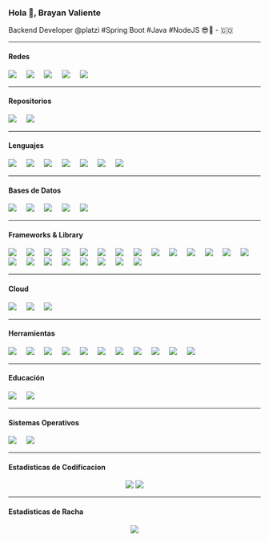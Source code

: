### Hola 👋, Brayan Valiente

Backend Developer @platzi #Spring Boot #Java #NodeJS 😎🚀 - 🇨🇴

<hr>
<h4>Redes</h4>
<a href="https://twitter.com/bdvalientes"><img src="https://img.shields.io/badge/twitter-%231DA1F2.svg?&style=for-the-badge&logo=twitter&logoColor=white" /></a>&nbsp;&nbsp;&nbsp;&nbsp;
<a href="https://www.linkedin.com/in/bdvalientes/"><img src="https://img.shields.io/badge/LinkedIn-0077B5?style=for-the-badge&logo=linkedin&logoColor=white" /></a>&nbsp;&nbsp;&nbsp;&nbsp;
<a href="https://stackoverflow.com/users/19266727/bdvalientes"><img src="https://img.shields.io/badge/Stack_Overflow-FE7A16?style=for-the-badge&logo=stack-overflow&logoColor=white" /></a>&nbsp;&nbsp;&nbsp;&nbsp;
<a href="https://www.youtube.com/@bdvalientes"><img src="https://img.shields.io/badge/YouTube-FF0000?style=for-the-badge&logo=youtube&logoColor=white" /></a>&nbsp;&nbsp;&nbsp;&nbsp;
<a href="https://www.hackerrank.com/bdvalientes"><img src="https://img.shields.io/badge/-Hackerrank-2EC866?style=for-the-badge&logo=HackerRank&logoColor=white" /></a>&nbsp;&nbsp;&nbsp;&nbsp;

<hr>
<h4>Repositorios</h4>
<a href="https://bitbucket.org/bdvalientes/"><img src="https://img.shields.io/badge/Bitbucket-0747a6?style=for-the-badge&logo=bitbucket&logoColor=white" /></a>&nbsp;&nbsp;&nbsp;&nbsp;
<a href="https://gitlab.com/bdvaliente"><img src="https://img.shields.io/badge/GitLab-330F63?style=for-the-badge&logo=gitlab&logoColor=white" /></a>&nbsp;&nbsp;&nbsp;&nbsp;

<hr>
<h4>Lenguajes</h4>
<a href=""><img src="https://img.shields.io/badge/JAVA-ffffff?style=for-the-badge&logo=Java&logoColor=black" /></a>&nbsp;&nbsp;&nbsp;&nbsp;
<a href=""><img src="https://img.shields.io/badge/PLSQL-F80000?style=for-the-badge&logo=oracle&logoColor=black" /></a>&nbsp;&nbsp;&nbsp;&nbsp;
<a href=""><img src="https://img.shields.io/badge/C%2B%2B-00599C?style=for-the-badge&logo=c%2B%2B&logoColor=white" /></a>&nbsp;&nbsp;&nbsp;&nbsp;
<a href=""><img src="https://img.shields.io/badge/HTML5-E34F26?style=for-the-badge&logo=html5&logoColor=white" /></a>&nbsp;&nbsp;&nbsp;&nbsp;
<a href=""><img src="https://img.shields.io/badge/JavaScript-323330?style=for-the-badge&logo=javascript&logoColor=F7DF1E" /></a>&nbsp;&nbsp;&nbsp;&nbsp;
<a href=""><img src="https://img.shields.io/badge/json-5E5C5C?style=for-the-badge&logo=json&logoColor=white" /></a>&nbsp;&nbsp;&nbsp;&nbsp;
<a href=""><img src="https://img.shields.io/badge/PHP-777BB4?style=for-the-badge&logo=php&logoColor=white" /></a>&nbsp;&nbsp;&nbsp;&nbsp;

<hr>
<h4>Bases de Datos</h4>
<a href=""><img src="https://img.shields.io/badge/Oracle-F80000?style=for-the-badge&logo=oracle&logoColor=black" /></a>&nbsp;&nbsp;&nbsp;&nbsp;
<a href=""><img src="https://img.shields.io/badge/MySQL-005C84?style=for-the-badge&logo=mysql&logoColor=white" /></a>&nbsp;&nbsp;&nbsp;&nbsp;
<a href=""><img src="https://img.shields.io/badge/PostgreSQL-316192?style=for-the-badge&logo=postgresql&logoColor=white" /></a>&nbsp;&nbsp;&nbsp;&nbsp;
<a href=""><img src="https://img.shields.io/badge/Microsoft%20SQL%20Server-CC2927?style=for-the-badge&logo=microsoft%20sql%20server&logoColor=white" /></a>&nbsp;&nbsp;&nbsp;&nbsp;
<a href=""><img src="https://img.shields.io/badge/MongoDB-4EA94B?style=for-the-badge&logo=mongodb&logoColor=white" /></a>&nbsp;&nbsp;&nbsp;&nbsp;


<hr>
<h4>Frameworks & Library</h4>
<a href=""><img src="https://img.shields.io/badge/Spring-6DB33F?style=for-the-badge&logo=spring&logoColor=white" /></a>&nbsp;&nbsp;&nbsp;&nbsp;
<a href=""><img src="https://img.shields.io/badge/Spring_Boot-F2F4F9?style=for-the-badge&logo=spring-boot" /></a>&nbsp;&nbsp;&nbsp;&nbsp;
<a href=""><img src="https://img.shields.io/badge/Spring_Security-6DB33F?style=for-the-badge&logo=Spring-Security&logoColor=white" /></a>&nbsp;&nbsp;&nbsp;&nbsp;
<a href=""><img src="https://img.shields.io/badge/Swagger-85EA2D?style=for-the-badge&logo=Swagger&logoColor=white" /></a>&nbsp;&nbsp;&nbsp;&nbsp;
<a href=""><img src="https://img.shields.io/badge/Apache-D22128?style=for-the-badge&logo=Apache&logoColor=white" /></a>&nbsp;&nbsp;&nbsp;&nbsp;
<a href=""><img src="https://img.shields.io/badge/apache_maven-C71A36?style=for-the-badge&logo=apachemaven&logoColor=white" /></a>&nbsp;&nbsp;&nbsp;&nbsp;
<a href=""><img src="https://img.shields.io/badge/npm-CB3837?style=for-the-badge&logo=npm&logoColor=white" /></a>&nbsp;&nbsp;&nbsp;&nbsp;
<a href=""><img src="https://img.shields.io/badge/Node.js-339933?style=for-the-badge&logo=nodedotjs&logoColor=white" /></a>&nbsp;&nbsp;&nbsp;&nbsp;
<a href=""><img src="https://img.shields.io/badge/Express.js-000000?style=for-the-badge&logo=express&logoColor=white" /></a>&nbsp;&nbsp;&nbsp;&nbsp;
<a href=""><img src="https://img.shields.io/badge/Socket.io-010101?&style=for-the-badge&logo=Socket.io&logoColor=white" /></a>&nbsp;&nbsp;&nbsp;&nbsp;
<a href=""><img src="https://img.shields.io/badge/React-20232A?style=for-the-badge&logo=react&logoColor=61DAFB" /></a>&nbsp;&nbsp;&nbsp;&nbsp;
<a href=""><img src="https://img.shields.io/badge/React_Router-CA4245?style=for-the-badge&logo=react-router&logoColor=white" /></a>&nbsp;&nbsp;&nbsp;&nbsp;
<a href=""><img src="https://img.shields.io/badge/react%20table-FF4154?style=for-the-badge&logo=react%20table&logoColor=white" /></a>&nbsp;&nbsp;&nbsp;&nbsp;
<a href=""><img src="https://img.shields.io/badge/Bootstrap-563D7C?style=for-the-badge&logo=bootstrap&logoColor=white" /></a>&nbsp;&nbsp;&nbsp;&nbsp;
<a href=""><img src="https://img.shields.io/badge/Chart.js-FF6384?style=for-the-badge&logo=chartdotjs&logoColor=white" /></a>&nbsp;&nbsp;&nbsp;&nbsp;
<a href=""><img src="https://img.shields.io/badge/Font_Awesome-339AF0?style=for-the-badge&logo=fontawesome&logoColor=white" /></a>&nbsp;&nbsp;&nbsp;&nbsp;
<a href=""><img src="https://img.shields.io/badge/jQuery-0769AD?style=for-the-badge&logo=jquery&logoColor=white" /></a>&nbsp;&nbsp;&nbsp;&nbsp;
<a href=""><img src="https://img.shields.io/badge/Junit5-25A162?style=for-the-badge&logo=junit5&logoColor=white" /></a>&nbsp;&nbsp;&nbsp;&nbsp;
<a href=""><img src="https://img.shields.io/badge/JWT-000000?style=for-the-badge&logo=JSON%20web%20tokens&logoColor=white" /></a>&nbsp;&nbsp;&nbsp;&nbsp;
<a href=""><img src="https://img.shields.io/badge/material%20design-757575?style=for-the-badge&logo=material%20design&logoColor=white" /></a>&nbsp;&nbsp;&nbsp;&nbsp;
<a href=""><img src="https://img.shields.io/badge/Material%20UI-007FFF?style=for-the-badge&logo=mui&logoColor=white" /></a>&nbsp;&nbsp;&nbsp;&nbsp;
<a href=""><img src="https://img.shields.io/badge/Ionic-3880FF?style=for-the-badge&logo=ionic&logoColor=white" /></a>&nbsp;&nbsp;&nbsp;&nbsp;

<hr>
<h4>Cloud</h4>
<a href=""><img src="https://img.shields.io/badge/Amazon_AWS-FF9900?style=for-the-badge&logo=amazonaws&logoColor=white" /></a>&nbsp;&nbsp;&nbsp;&nbsp;
<a href=""><img src="https://img.shields.io/badge/Azure_DevOps-0078D7?style=for-the-badge&logo=azure-devops&logoColor=white" /></a>&nbsp;&nbsp;&nbsp;&nbsp;
<a href=""><img src="https://img.shields.io/badge/Heroku-430098?style=for-the-badge&logo=heroku&logoColor=white" /></a>&nbsp;&nbsp;&nbsp;&nbsp;

<hr>
<h4>Herramientas</h4>
<a href=""><img src="https://img.shields.io/badge/Eclipse-2C2255?style=for-the-badge&logo=eclipse&logoColor=white" /></a>&nbsp;&nbsp;&nbsp;&nbsp;
<a href=""><img src="https://img.shields.io/badge/apache%20netbeans-1B6AC6?style=for-the-badge&logo=apache%20netbeans%20IDE&logoColor=white" /></a>&nbsp;&nbsp;&nbsp;&nbsp;
<a href=""><img src="https://img.shields.io/badge/IntelliJ_IDEA-000000.svg?style=for-the-badge&logo=intellij-idea&logoColor=white" /></a>&nbsp;&nbsp;&nbsp;&nbsp;
<a href=""><img src="https://img.shields.io/badge/Visual_Studio_Code-0078D4?style=for-the-badge&logo=visual%20studio%20code&logoColor=white" /></a>&nbsp;&nbsp;&nbsp;&nbsp;
<a href=""><img src="https://img.shields.io/badge/Notepad++-90E59A.svg?style=for-the-badge&logo=notepad%2B%2B&logoColor=black" /></a>&nbsp;&nbsp;&nbsp;&nbsp;
<a href=""><img src="https://img.shields.io/badge/WakaTime-000000?style=for-the-badge&logo=WakaTime&logoColor=white" /></a>&nbsp;&nbsp;&nbsp;&nbsp;
<a href=""><img src="https://img.shields.io/badge/Postman-FF6C37?style=for-the-badge&logo=Postman&logoColor=white" /></a>&nbsp;&nbsp;&nbsp;&nbsp;
<a href=""><img src="https://img.shields.io/badge/Slack-4A154B?style=for-the-badge&logo=slack&logoColor=white" /></a>&nbsp;&nbsp;&nbsp;&nbsp;
<a href=""><img src="https://img.shields.io/badge/Notion-000000?style=for-the-badge&logo=notion&logoColor=white" /></a>&nbsp;&nbsp;&nbsp;&nbsp;
<a href=""><img src="https://img.shields.io/badge/Trello-0052CC?style=for-the-badge&logo=trello&logoColor=white" /></a>&nbsp;&nbsp;&nbsp;&nbsp;
<a href=""><img src="https://img.shields.io/badge/GIT-E44C30?style=for-the-badge&logo=git&logoColor=white" /></a>&nbsp;&nbsp;&nbsp;&nbsp;

<hr>
<h4>Educación</h4>
<a href=""><img src="https://img.shields.io/badge/Platzi-98CA3F?style=for-the-badge&logo=platzi&logoColor=white" /></a>&nbsp;&nbsp;&nbsp;&nbsp;
<a href=""><img src="https://img.shields.io/badge/Udemy-EC5252?style=for-the-badge&logo=Udemy&logoColor=white" /></a>&nbsp;&nbsp;&nbsp;&nbsp;

<hr>
<h4>Sistemas Operativos</h4>
<a href=""><img src="https://img.shields.io/badge/Linux-FCC624?style=for-the-badge&logo=linux&logoColor=black" /></a>&nbsp;&nbsp;&nbsp;&nbsp;
<a href=""><img src="https://img.shields.io/badge/Windows-0078D6?style=for-the-badge&logo=windows&logoColor=white" /></a>&nbsp;&nbsp;&nbsp;&nbsp;

<hr>
<h4>Estadisticas de Codificacion</h4>
<p align = 'center'>
    <img src='https://github-readme-stats.vercel.app/api?username=bdvalientes&count_private=true&include_all_commits=true&show_icons=true&theme=gotham&hide_border=true&line_height=27'/>
    <img src='https://github-readme-stats.vercel.app/api/top-langs/?username=bdvalientes&show_icons=true&hide=php,html,typescript,css,markdown,python&theme=gotham&line_height=27&hide_border=true'/>
</p>

<hr>
<h4>Estadisticas de Racha</h4>
<p align = 'center'>
  <img src='https://github-readme-streak-stats.herokuapp.com/?user=bdvalientes&theme=gotham&hide_border=true'>
</p>



